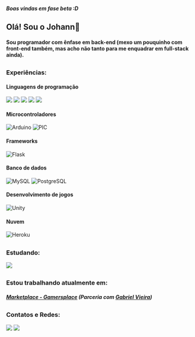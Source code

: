 ##### Boas vindas em fase beta :D

## Olá! Sou o Johann👋
#### Sou programador com ênfase em back-end (mexo um pouquinho com front-end também, mas acho não tanto para me enquadrar em full-stack ainda).

## <!-- Linha de divisão -->
### Experiências:
#### Linguagens de programação
![](https://img.shields.io/badge/C%23(Unity)-239120?style=for-the-badge&logo=c-sharp&logoColor=white)
![](https://img.shields.io/badge/C(PIC)-00599C?style=for-the-badge&logo=c&logoColor=white)
![](https://img.shields.io/badge/C%2B%2B(Arduino)-00599C?style=for-the-badge&logo=c%2B%2B&logoColor=white)
![](https://img.shields.io/badge/Python-3776AB?style=for-the-badge&logo=python&logoColor=white)
![](https://img.shields.io/badge/HTML5(Jinja2)-E34F26?style=for-the-badge&logo=html5&logoColor=white)

#### Microcontroladores
![Arduino](https://img.shields.io/badge/Arduino-00979D?style=for-the-badge&logo=Arduino&logoColor=white)
![PIC](https://img.shields.io/badge/PIC-FA7343?style=for-the-badge&logo=PIC&logoColor=white)

#### Frameworks
![Flask](https://img.shields.io/badge/Flask-000000?style=for-the-badge&logo=flask&logoColor=white)

#### Banco de dados
![MySQL](https://img.shields.io/badge/MySQL-00000F?style=for-the-badge&logo=mysql&logoColor=white)
![PostgreSQL](https://img.shields.io/badge/PostgreSQL-316192?style=for-the-badge&logo=postgresql&logoColor=white)

#### Desenvolvimento de jogos
![Unity](https://img.shields.io/badge/Unity-100000?style=for-the-badge&logo=unity&logoColor=white)

#### Nuvem
![Heroku](https://img.shields.io/badge/Heroku-430098?style=for-the-badge&logo=heroku&logoColor=white)

<!-- ##### |-----|  Python: Mediano  |-----|  C++ (Arduino): Mediano  |-----|  C# (Unity): Básico  |-----|  SQL(MySQL e PostgreSQL): Básico  |-----| -->

## <!-- Linha de divisão -->
### Estudando:
![](https://img.shields.io/badge/Python-3776AB?style=for-the-badge&logo=python&logoColor=white)


## <!-- Linha de divisão -->
### Estou trabalhando atualmente em:
##### [Marketplace - Gamersplace](https://github.com/Jherrerocavadas/Marketplace-Gamersplace) (Parceria com [Gabriel Vieira](https://github.com/vieiracodes/))


## <!-- Linha de divisão -->
### Contatos e Redes:
[![](https://img.shields.io/badge/LinkedIn-0077B5?style=for-the-badge&logo=linkedin&logoColor=white)](https://www.linkedin.com/in/jherrerocavadas/)
[![](https://img.shields.io/badge/Gmail-D14836?style=for-the-badge&logo=gmail&logoColor=white)](:mailto:jherrerocavadas@gmail.com)

	
<!--
**Jherrerocavadas/Jherrerocavadas** is a ✨ _special_ ✨ repository because its `README.md` (this file) appears on your GitHub profile.

Here are some ideas to get you started:

- 🔭 I’m currently working on ...
- 🌱 I’m currently learning ...
- 👯 I’m looking to collaborate on ...
- 🤔 I’m looking for help with ...
- 💬 Ask me about ...
- 📫 How to reach me: ...
- 😄 Pronouns: ...
- ⚡ Fun fact: ...
-->
